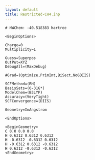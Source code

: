 ```yaml
---
layout: default
title: Restricted-CH4.inp
---
```



    # NWChem: -40.518383 hartree

    <BeginOptions>

    Charge=0
    Multiplicity=1

    Guess=Superpos
    OutPut=XYZ
    DebugAll=(MaxDebug)

    #Grad=(Optimize,PrimInt,BiSect,NoGDIIS)

    SCFMethod=(RH)
    BasisSets=(6-31G*)
    ModelChem=(B3LYP)
    Accuracy=(VeryTight)
    SCFConvergence=(DIIS)

    Geometry=InAngstrom

    <EndOptions>

    <BeginGeometry>
    C 0.0 0.0 0.0
    H 0.6312 0.6312 0.6312
    H -0.6312 -0.6312 0.6312
    H -0.6312 0.6312 -0.6312
    H 0.6312 -0.6312 -0.6312
    <EndGeometry>
